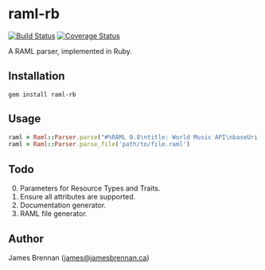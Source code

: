 # raml-rb

[![Build Status](https://travis-ci.org/jpb/raml-rb.svg?branch=master)](https://travis-ci.org/jrb/raml-rb) [![Coverage Status](https://coveralls.io/repos/github/danascheider/raml-rb/badge.svg?branch=master)](https://coveralls.io/github/danascheider/raml-rb?branch=master)

A RAML parser, implemented in Ruby.

## Installation

```
gem install raml-rb
```

## Usage

```Ruby
raml = Raml::Parser.parse("#%RAML 0.8\ntitle: World Music API\nbaseUri: http://example.api.com/{version}")
raml = Raml::Parser.parse_file('path/to/file.raml')
```

## Todo

0. Parameters for Resource Types and Traits.
0. Ensure all attributes are supported.
0. Documentation generator.
0. RAML file generator.

## Author

James Brennan (james@jamesbrennan.ca)
